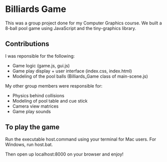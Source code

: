 # Billiards Game

This was a group project done for my Computer Graphics course. We built a 8-ball pool game using JavaScript and the tiny-graphics library.

## Contributions
I was reponsible for the following:
* Game logic (game.js, gui.js)
* Game play display + user interface (index.css, index.html)
* Modeling of the pool balls (Billiards_Game class of main-scene.js)

My other group members were responsible for:
* Physics behind collisions
* Modeling of pool table and cue stick
* Camera view matrices
* Game play sounds

## To play the game

Run the executable host.command using your terminal for Mac users. For Windows, run host.bat.

Then open up localhost:8000 on your browser and enjoy!
